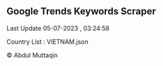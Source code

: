 

## Google Trends Keywords Scraper 
 
Last Update 05-07-2023 , 03:24:58

Country List :
VIETNAM.json



© Abdul Muttaqin 
